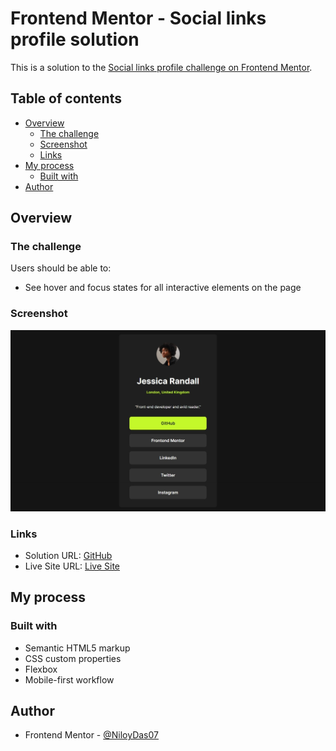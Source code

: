 # Frontend Mentor - Social links profile solution

This is a solution to the [Social links profile challenge on Frontend Mentor](https://www.frontendmentor.io/challenges/social-links-profile-UG32l9m6dQ).

## Table of contents

- [Overview](#overview)
  - [The challenge](#the-challenge)
  - [Screenshot](#screenshot)
  - [Links](#links)
- [My process](#my-process)
  - [Built with](#built-with)
- [Author](#author)

## Overview

### The challenge

Users should be able to:

- See hover and focus states for all interactive elements on the page

### Screenshot

![](../../assets/images/social-links-profile/screenshot.jpeg)

### Links

- Solution URL: [GitHub](https://github.com/NiloyDas07/Social-Links-Profile)
- Live Site URL: [Live Site](https://niloydas07.github.io/Social-Links-Profile/)

## My process

### Built with

- Semantic HTML5 markup
- CSS custom properties
- Flexbox
- Mobile-first workflow

## Author

- Frontend Mentor - [@NiloyDas07](https://www.frontendmentor.io/profile/NiloyDas07)
